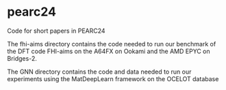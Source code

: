 # pearc24

Code for short papers in PEARC24

The fhi-aims directory contains the code needed to run our benchmark of the DFT code FHI-aims on the A64FX on Ookami and the AMD EPYC on Bridges-2. 

The GNN directory contains the code and data needed to run our experiments using the MatDeepLearn framework on the OCELOT database

